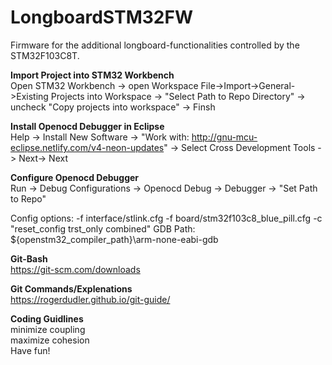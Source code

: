 # LongboardSTM32FW
Firmware for the additional longboard-functionalities controlled by the STM32F103C8T.

**Import Project into STM32 Workbench**  
Open STM32 Workbench -> open Workspace
File->Import->General->Existing Projects into Workspace -> "Select Path to Repo Directory" -> uncheck "Copy projects into workspace" -> Finsh

**Install Openocd Debugger in Eclipse**  
Help -> Install New Software -> "Work with: http://gnu-mcu-eclipse.netlify.com/v4-neon-updates" -> Select Cross Development Tools -> Next-> Next

**Configure Openocd Debugger**  
Run -> Debug Configurations -> Openocd Debug -> Debugger -> "Set Path to Repo"  

Config options: -f interface/stlink.cfg -f board/stm32f103c8_blue_pill.cfg -c "reset_config trst_only combined"
GDB Path: ${openstm32_compiler_path}\arm-none-eabi-gdb

**Git-Bash**  
https://git-scm.com/downloads

**Git Commands/Explenations**  
https://rogerdudler.github.io/git-guide/

**Coding Guidlines**  
minimize coupling  
maximize cohesion  
Have fun!  

